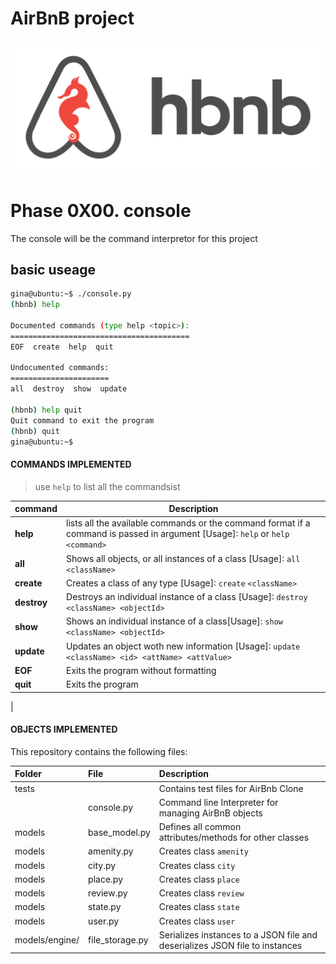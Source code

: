 # **AirBnB project**

![hairbnb logo](./hbnb.png)

# Phase 0X00. console
The console will be the command interpretor for this project
## **basic useage**
```bash
gina@ubuntu:~$ ./console.py
(hbnb) help

Documented commands (type help <topic>):
========================================
EOF  create  help  quit

Undocumented commands:
======================
all  destroy  show  update

(hbnb) help quit
Quit command to exit the program
(hbnb) quit
gina@ubuntu:~$
```
#### **COMMANDS IMPLEMENTED**
> use `help` to list all the commandsist 


| command | Description |
| --- | --- |
| **help** | lists all the available commands or the command format if a command is passed in argument [Usage]: `help` or `help` `<command>` |
| **all** | Shows all objects, or all instances of a class [Usage]: `all` `<className>` |
| **create** | Creates a class of any type [Usage]: `create` `<className>` |
| **destroy** |Destroys an individual instance of a class [Usage]: `destroy` `<className> <objectId>` |
| **show** | Shows an individual instance of a class[Usage]: `show` `<className> <objectId>` |
| **update** | Updates an object woth new information [Usage]: `update` `<className> <id> <attName> <attValue>` |
| **EOF** | Exits the program without formatting |
| **quit** | Exits the program |
|
<br>

#### **OBJECTS IMPLEMENTED**
This repository contains the following files:

| Folder | File | Description |
| :--- | :--- | :--- |
| tests |  | Contains test files for AirBnb Clone |
|  | console.py | Command line Interpreter for managing AirBnB objects |
| models | base_model.py | Defines all common attributes/methods for other classes |
| models | amenity.py | Creates class `amenity` |
| models | city.py | Creates class `city` |
| models | place.py | Creates class `place` |
| models | review.py | Creates class `review` |
| models | state.py | Creates class `state` |
| models | user.py | Creates class `user` |
| models/engine/ | file_storage.py | Serializes instances to a JSON file and deserializes JSON file to instances |

